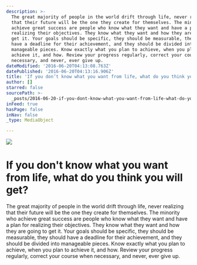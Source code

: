 ```yaml
---
description: >-
  The great majority of people in the world drift through life, never realizing
  that their future will be the one they create for themselves. The minority who
  achieve great success are people who know what they want and have a plan for
  realizing their objectives. They know what they want and how they are going to
  get it. Your goals should be specific, they should be measurable, they should
  have a deadline for their achievement, and they should be divided into
  manageable pieces. Know exactly what you plan to achieve, when you plan to
  achieve it, and how. Review your progress regularly, correct your course when
  necessary, and never, ever give up.
dateModified: '2016-06-20T04:13:08.763Z'
datePublished: '2016-06-20T04:13:16.906Z'
title: 'If you don’t know what you want from life, what do you think you will get?'
author: []
starred: false
sourcePath: >-
  _posts/2016-06-20-if-you-dont-know-what-you-want-from-life-what-do-you-think.md
inFeed: true
hasPage: false
inNav: false
_type: MediaObject

---
```

![](https://the-grid-user-content.s3-us-west-2.amazonaws.com/3701ab9c-93a2-4566-ad87-cbd529e998fd.jpg)

# **If you don't know what you want from life, what do you think you will get?**

The great majority of people in the world drift through life, never realizing that their future will be the one they create for themselves. The minority who achieve great success are people who know what they want and have a plan for realizing their objectives. They know what they want and how they are going to get it. Your goals should be specific, they should be measurable, they should have a deadline for their achievement, and they should be divided into manageable pieces. Know exactly what you plan to achieve, when you plan to achieve it, and how. Review your progress regularly, correct your course when necessary, and never, ever give up.